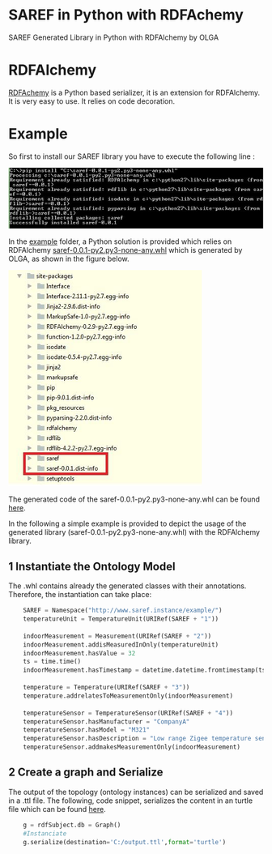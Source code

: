 # SAREF in Python with RDFAchemy

SAREF Generated Library in Python with RDFAlchemy by OLGA 

# RDFAlchemy

[RDFAchemy](https://github.com/gjhiggins/RDFAlchemy) is a Python based serializer, it is an extension for RDFAlchemy. It is very easy to use. It relies on code decoration.

# Example

So first to install our SAREF library you have to execute the following line :

![](./figures/pip.png)

In the [example](./example/) folder, a Python solution is provided which relies on RDFAlchemy [saref-0.0.1-py2.py3-none-any.whl](./package/) which is generated by OLGA, as shown in the figure below.

![](./figures/dependencies.png)

The generated code of the saref-0.0.1-py2.py3-none-any.whl can be found [here](./generatedCode/).

In the following a simple example is provided to depict the usage of the generated library (saref-0.0.1-py2.py3-none-any.whl) with the RDFAlchemy library.

## 1 Instantiate the Ontology Model

The .whl contains already the generated classes with their annotations. Therefore, the instantiation can take place:

```Python 
    SAREF = Namespace("http://www.saref.instance/example/")
    temperatureUnit = TemperatureUnit(URIRef(SAREF + "1"))

    indoorMeasurement = Measurement(URIRef(SAREF + "2"))
    indoorMeasurement.addisMeasuredInOnly(temperatureUnit)
    indoorMeasurement.hasValue = 32
    ts = time.time()
    indoorMeasurement.hasTimestamp = datetime.datetime.fromtimestamp(ts).strftime('%Y-%m-%d %H:%M:%S')

    temperature = Temperature(URIRef(SAREF + "3"))
    temperature.addrelatesToMeasurementOnly(indoorMeasurement)

    temperatureSensor = TemperatureSensor(URIRef(SAREF + "4"))
    temperatureSensor.hasManufacturer = "CompanyA"
    temperatureSensor.hasModel = "M321"
    temperatureSensor.hasDescription = "Low range Zigee temperature sensor"
    temperatureSensor.addmakesMeasurementOnly(indoorMeasurement)
```

## 2 Create a graph and Serialize

The output of the topology (ontology instances) can be serialized and saved in a .ttl file. The following, code snippet, serializes the content in an turtle file which can be found [here](./generatedOntologyInstance/).

```Python
	g = rdfSubject.db = Graph()
	#Instanciate
	g.serialize(destination='C:/output.ttl',format='turtle')
```

